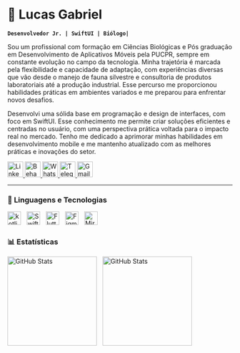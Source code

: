 # 👾 Lucas Gabriel

**`Desenvolvedor Jr. | SwiftUI | Biólogo|`**

Sou um profissional com formação em Ciências Biológicas e Pós graduação em Desenvolvimento de Aplicativos Móveis pela PUCPR, sempre em constante evolução no campo da tecnologia. Minha trajetória é marcada pela flexibilidade e capacidade de adaptação, com experiências diversas que vão desde o manejo de fauna silvestre e consultoria de produtos laboratoriais até a produção industrial. Esse percurso me proporcionou habilidades práticas em ambientes variados e me preparou para enfrentar novos desafios.

Desenvolvi uma sólida base em programação e design de interfaces, com foco em SwiftUI. Esse conhecimento me permite criar soluções eficientes e centradas no usuário, com uma perspectiva prática voltada para o impacto real no mercado. Tenho me dedicado a aprimorar minhas habilidades em desenvolvimento mobile e me mantenho atualizado com as melhores práticas e inovações do setor.


<p align="left">
    <a href="https://www.linkedin.com/in/lucas-gabriel-tais/">
        <img 
            alt="LinkedIn Logo" 
            title="Meu LinkedIn" 
            src="https://upload.wikimedia.org/wikipedia/commons/c/ca/LinkedIn_logo_initials.png"
            style="width: 35px; height: auto;"
        />
    </a>
    <a href="https://www.behance.net/lucasgtais94">
        <img 
            alt="Behance Logo" 
            title="Meu Portfólio" 
            src="https://cdn.brandfetch.io/id1lihmpks/w/200/h/200/theme/dark/icon.jpeg?c=1dxbfHSJFAPEGdCLU4o5B"
            style="width: 35px; height: auto;"
        />
    </a> 
    <a href="https://wa.me/5541984239666">
        <img 
            alt="Whatsapp Logo" 
            title="Meu Whatsapp" 
            src="https://cdn.brandfetch.io/id6Zq084G_/w/400/h/400/theme/dark/icon.png?c=1dxbfHSJFAPEGdCLU4o5B"
            style="width: 35px; height: auto;"
        />
    </a>
    <a href="https://t.me/LucasGabriiell">
        <img 
            alt="Telegram Logo" 
            title="Meu Telegram" 
            src="https://cdn.brandfetch.io/id68S6e-Gp/w/400/h/400/theme/dark/icon.jpeg?c=1dxbfHSJFAPEGdCLU4o5B"
            style="width: 35px; height: auto;"
        />
    </a>
    <a href="mailto:lucasgabrieltais16@gmail.com">
        <img 
            alt="Gmail Logo" 
            title="Meu Email" 
            src="https://cdn.brandfetch.io/id5o3EIREg/theme/dark/symbol.svg?c=1dxbfHSJFAPEGdCLU4o5B"
            style="width: 35px; height: auto;"
        />
    </a>
</p>

---

### 🤖 Linguagens e Tecnologias

<img 
    align="left" 
    alt="kotlin"
    title="Kotlin" 
    width="30px" 
    style="padding-right: 10px;" 
    src="https://cdn.brandfetch.io/id8oU9wOdk/w/400/h/400/theme/dark/icon.png?c=1dxbfHSJFAPEGdCLU4o5B" 
/>
<img 
    align="left" 
    alt="Swift" 
    title="Swift"
    width="30px" 
    style="padding-right: 10px;" 
    src="https://cdn.brandfetch.io/id43MWupxN/w/400/h/400/theme/dark/icon.jpeg?c=1dxbfHSJFAPEGdCLU4o5B" 
/>
<img 
    align="left" 
    alt="Flutter"
    title="Flutter" 
    width="30px" 
    style="padding-right: 10px;" 
    src="https://cdn.jsdelivr.net/gh/devicons/devicon@latest/icons/flutter/flutter-original.svg"
/>
<img 
    align="left" 
    alt="Figma" 
    title="Figma"
    width="30px" 
    style="padding-right: 10px;" 
    src="https://cdn.brandfetch.io/idZHcZ_i7F/w/320/h/320/theme/dark/icon.png?c=1dxbfHSJFAPEGdCLU4o5B" 
/>
<img 
    align="left" 
    alt="Miro"
    title="Miro" 
    width="30px" 
    style="padding-right: 10px;" 
    src="https://cdn.brandfetch.io/idAnDTFapY/w/400/h/400/theme/dark/icon.jpeg?c=1dxbfHSJFAPEGdCLU4o5B" 
/>
<br/>
<br/>

### 📊 Estatísticas

<p>
  <img 
    align="left" 
    alt="GitHub Stats" 
    height="200" 
    style="padding-right: 10px;" 
    src="https://github-readme-stats.vercel.app/api?username=LucasGabriiel&show_icons=true&theme=tokyonight&include_all_commits=true&locale=pt-br" 
  />

<img 
      align="left" 
      alt="GitHub Stats" 
      height="200" 
      src="https://github-readme-stats.vercel.app/api/top-langs/?username=LucasGabriiel&theme=tokyonight&layout=compact&custom_title=Tecnologias&langs_count=9" 
  />

</p>
